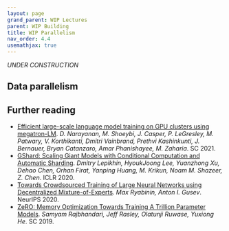 ```yaml
---
layout: page
grand_parent: WIP Lectures
parent: WIP Building
title: WIP Parallelism
nav_order: 4.4
usemathjax: true
---
```

*UNDER CONSTRUCTION*

## Data parallelism

## Further reading

- [Efficient large-scale language model training on GPU clusters using megatron-LM](https://arxiv.org/pdf/2104.04473.pdf). *D. Narayanan, M. Shoeybi, J. Casper, P. LeGresley, M. Patwary, V. Korthikanti, Dmitri Vainbrand, Prethvi Kashinkunti, J. Bernauer, Bryan Catanzaro, Amar Phanishayee, M. Zaharia*. SC 2021.
- [GShard: Scaling Giant Models with Conditional Computation and Automatic Sharding](https://arxiv.org/pdf/2006.16668.pdf). *Dmitry Lepikhin, HyoukJoong Lee, Yuanzhong Xu, Dehao Chen, Orhan Firat, Yanping Huang, M. Krikun, Noam M. Shazeer, Z. Chen*. ICLR 2020.
- [Towards Crowdsourced Training of Large Neural Networks using Decentralized Mixture-of-Experts](https://arxiv.org/pdf/2002.04013.pdf). *Max Ryabinin, Anton I. Gusev*. NeurIPS 2020.
- [ZeRO: Memory Optimization Towards Training A Trillion Parameter Models](https://arxiv.org/pdf/1910.02054.pdf). *Samyam Rajbhandari, Jeff Rasley, Olatunji Ruwase, Yuxiong He*. SC 2019.
